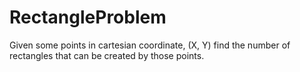 # RectangleProblem
Given some points in cartesian coordinate, (X, Y) find the number of rectangles that can be created by those points.
